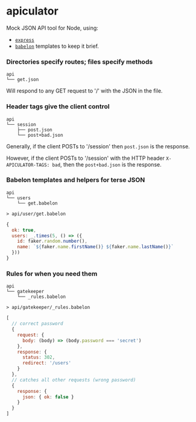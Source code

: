 # apiculator

Mock JSON API tool for Node, using:

* [`express`](http://expressjs.com/)
* [`babelon`](https://github.com/foysavas/babelon) templates to keep it brief.

### Directories specify routes; files specify methods

```
api
└── get.json
```

Will respond to any GET request to '/' with the JSON in the file.


### Header tags give the client control

```
api
└── session
    ├── post.json
    └── post+bad.json
```

Generally, if the client POSTs to '/session' then `post.json` is the response.

However, if the client POSTs to '/session' with the HTTP header `X-APICULATOR-TAGS: bad`, then the `post+bad.json` is the response.

### Babelon templates and helpers for terse JSON

```
api
└── users
    └── get.babelon
```

`> api/user/get.babelon`
```javascript
{
  ok: true,
  users: _.times(5, () => ({
    id: faker.random.number(),
    name: `${faker.name.firstName()} ${faker.name.lastName()}`
  }))
}
```

### Rules for when you need them

```
api
└── gatekeeper
    └── _rules.babelon
```

`> api/gatekeeper/_rules.babelon`
```javascript
[
  // correct password
  {
    request: {
      body: (body) => (body.password === 'secret')
    },
    response: {
      status: 302,
      redirect: '/users'
    }
  },
  // catches all other requests (wrong password)
  {
    response: {
      json: { ok: false }
    }
  }
]
```

